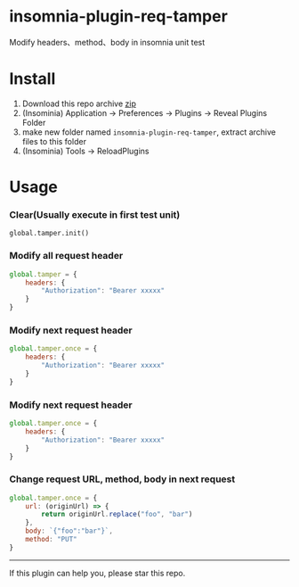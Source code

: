 # insomnia-plugin-req-tamper
Modify headers、method、body in insomnia unit test

# Install
1. Download this repo archive [zip](https://github.com/ame-yu/insomnia-plugin-req-tamper/archive/refs/heads/master.zip)
2. (Insominia) Application -> Preferences -> Plugins -> Reveal Plugins Folder
3. make new folder named `insomnia-plugin-req-tamper`, extract archive files to this folder
4. (Insominia) Tools -> ReloadPlugins


# Usage
### Clear(Usually execute in first test unit)
```
global.tamper.init()
```
### Modify all request header
```js
global.tamper = {
    headers: {
        "Authorization": "Bearer xxxxx"
    }
}
```
### Modify next request header
```js
global.tamper.once = {
    headers: {
        "Authorization": "Bearer xxxxx"
    }
}
```

### Modify next request header
```js
global.tamper.once = {
    headers: {
        "Authorization": "Bearer xxxxx"
    }
}
```

### Change request URL, method, body in next request
```js
global.tamper.once = {
    url: (originUrl) => {
        return originUrl.replace("foo", "bar")
    },
    body: `{"foo":"bar"}`,
    method: "PUT"
}
```

<hr>

If this plugin can help you, please star this repo.